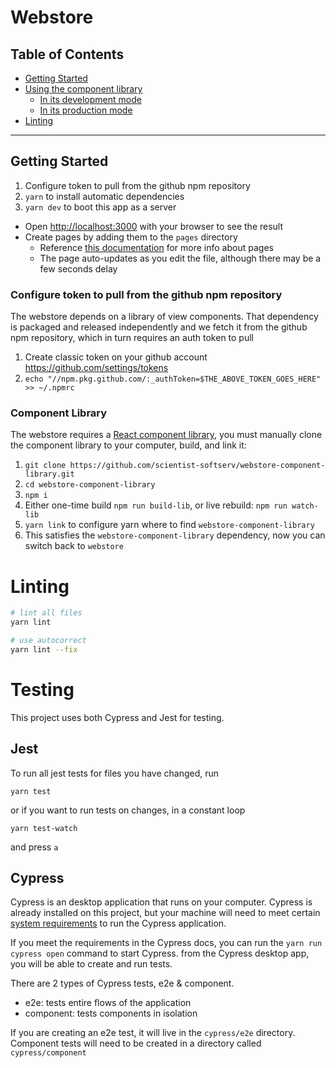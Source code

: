 # Webstore
## Table of Contents

- [Getting Started](#getting-started)
- [Using the component library](#using-the-component-library)
  - [In its development mode](#in-its-development-mode)
  - [In its production mode](#In-its-production-mode)
- [Linting](#linting)

---

## Getting Started

  1. Configure token to pull from the github npm repository
  2. `yarn` to install automatic dependencies
  3. `yarn dev` to boot this app as a server
  - Open [http://localhost:3000](http://localhost:3000) with your browser to see the result
  - Create pages by adding them to the `pages` directory
    - Reference [this documentation](https://nextjs.org/docs/basic-features/pages) for more info about pages
    - The page auto-updates as you edit the file, although there may be a few seconds delay

<!-- [API routes](https://nextjs.org/docs/api-routes/introduction) can be accessed on [http://localhost:3000/api/hello](http://localhost:3000/api/hello). This endpoint can be edited in `pages/api/hello.js`.

The `pages/api` directory is mapped to `/api/*`. Files in this directory are treated as [API routes](https://nextjs.org/docs/api-routes/introduction) instead of React pages. -->

### Configure token to pull from the github npm repository

The webstore depends on a library of view components. That dependency is packaged and released independently and we fetch it from
the github npm repository, which in turn requires an auth token to pull

  1. Create classic token on your github account https://github.com/settings/tokens
  2. `echo "//npm.pkg.github.com/:_authToken=$THE_ABOVE_TOKEN_GOES_HERE" >> ~/.npmrc`

### Component Library

The webstore requires a [React component library](https://reactjs.org/docs/react-component.html), you must manually clone the component library to your computer, build, and link it:

  1. `git clone https://github.com/scientist-softserv/webstore-component-library.git`
  2. `cd webstore-component-library`
  3. `npm i`
  4. Either one-time build `npm run build-lib`, or live rebuild: `npm run watch-lib`
  5. `yarn link` to configure yarn where to find `webstore-component-library`
  6. This satisfies the `webstore-component-library` dependency, now you can switch back to `webstore`

# Linting
``` bash
# lint all files
yarn lint

# use autocorrect
yarn lint --fix
```

# Testing

This project uses both Cypress and Jest for testing.

## Jest

To run all jest tests for files you have changed, run
```
yarn test
```

or if you want to run tests on changes, in a constant loop

```
yarn test-watch
```

and press `a`

## Cypress
Cypress is an desktop application that runs on your computer. Cypress is already installed on this project, but your machine will need to meet certain [system requirements](https://docs.cypress.io/guides/getting-started/installing-cypress#System-requirements) to run the Cypress application.

If you meet the requirements in the Cypress docs, you can run the `yarn run cypress open` command to start Cypress. from the Cypress desktop app, you will be able to create and run tests.

There are 2 types of Cypress tests, e2e & component. 
  - e2e: tests entire flows of the application
  - component: tests components in isolation

If you are creating an e2e test, it will live in the `cypress/e2e` directory. Component tests will need to be created in a directory called `cypress/component `
